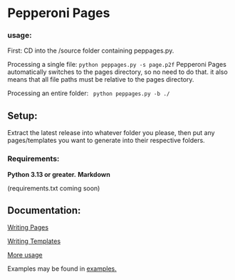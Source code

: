 # Pepperoni Pages

### usage:

First: CD into the /source folder containing peppages.py.

Processing a single file: ```python peppages.py -s page.p2f```
Pepperoni Pages automatically switches to the pages directory, so no need to do that.
it also means that all file paths must be relative to the pages directory.

Processing an entire folder: ``` python peppages.py -b ./```

## Setup:

Extract the latest release into whatever folder you please, then put any pages/templates you want to generate into their respective folders.

### Requirements:
**Python 3.13 or greater.**
**Markdown**

(requirements.txt coming soon)

## Documentation:

[Writing Pages](docs/p2f.md)

[Writing Templates](docs/templates.md)

[More usage](docs/usage.md)

Examples may be found in [examples.](examples)
